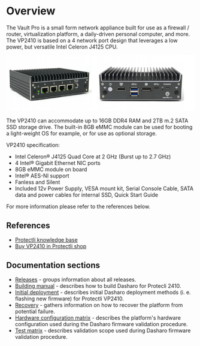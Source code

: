 # Overview

The Vault Pro is a small form network appliance built for use as a firewall
/ router, virtualization platform, a daily-driven personal computer,
and more. The VP2410 is based on a 4 network port design that leverages
a low power, but versatile Intel Celeron J4125 CPU.

![](/images/VP2410.png)

The VP2410 can accommodate up to 16GB DDR4 RAM and 2TB m.2 SATA SSD
storage drive. The built-in 8GB eMMC module can be used for booting a
light-weight OS for example, or for use as optional storage.

VP2410 specification:

* Intel Celeron® J4125 Quad Core at 2 GHz (Burst up to 2.7 GHz)
* 4 Intel® Gigabit Ethernet NIC ports
* 8GB eMMC module on board
* Intel® AES-NI support
* Fanless and Silent
* Included 12v Power Supply, VESA mount kit, Serial Console Cable,
SATA data and power cables for internal SSD, Quick Start Guide

For more information please refer to the references below.

## References

* [Protectli knowledge base](https://kb.protectli.com/)
* [Buy VP2410 in Protectli shop](https://eu.protectli.com/product/vp2410)

## Documentation sections

* [Releases](releases.md) - groups information about all releases.
* [Building manual](building-manual.md) - describes how to build Dasharo for
    Protecli 2410.
* [Initial deployment](initial-deployment.md) - describes initial Dasharo
    deployment methods (i. e. flashing new firmware) for Protectli VP2410.
* [Recovery](recovery.md) - gathers information on how to recover the platform
    from potential failure.
* [Hardware configuration matrix](hardware-matrix.md) - describes the
    platform's hardware configuration used during the Dasharo firmware
    validation procedure.
* [Test matrix](test-matrix.md) - describes validation scope used during
    Dasharo firmware validation procedure.

